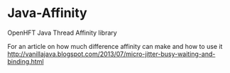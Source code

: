 Java-Affinity
=============

OpenHFT Java Thread Affinity library

For an article on how much difference affinity can make and how to use it http://vanillajava.blogspot.com/2013/07/micro-jitter-busy-waiting-and-binding.html
